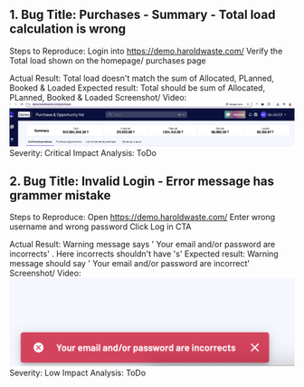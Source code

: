 ## 1. Bug Title: Purchases - Summary - Total load calculation is wrong
Steps to Reproduce: 
    Login into https://demo.haroldwaste.com/
    Verify the Total load shown on the homepage/ purchases page

Actual Result: Total load doesn't match the sum of Allocated, PLanned, Booked & Loaded
Expected result: Total should be sum of Allocated, PLanned, Booked & Loaded
Screenshot/ Video: 
![alt text](bugs/image.png)
Severity: Critical
Impact Analysis: ToDo


## 2. Bug Title: Invalid Login - Error message has grammer mistake
Steps to Reproduce: 
    Open https://demo.haroldwaste.com/
    Enter wrong username and wrong password
    Click Log in CTA

Actual Result: Warning message says ' Your email and/or password are incorrects' . Here incorrects shouldn't have 's'
Expected result:  Warning message should say ' Your email and/or password are incorrect' 
Screenshot/ Video: 
![alt text](bugs/ECA6787E-3419-42A8-83F1-ACFC85DE409F.png)
Severity: Low
Impact Analysis: ToDo

